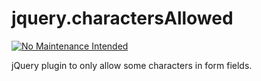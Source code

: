 # jquery.charactersAllowed
[![No Maintenance Intended](http://unmaintained.tech/badge.svg)](http://unmaintained.tech/)

jQuery plugin to only allow some characters in form fields.
